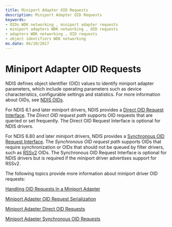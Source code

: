 ```yaml
---
title: Miniport Adapter OID Requests
description: Miniport Adapter OID Requests
keywords:
- OIDs WDK networking , miniport adapter requests
- miniport adapters WDK networking , OID requests
- adapters WDK networking , OID requests
- object identifiers WDK networking
ms.date: 04/20/2017
---
```


# Miniport Adapter OID Requests





NDIS defines object identifier (OID) values to identify miniport adapter parameters, which include operating parameters such as device characteristics, configurable settings and statistics. For more information about OIDs, see [NDIS OIDs](/windows-hardware/drivers/ddi/_netvista/).

For NDIS 6.1 and later miniport drivers, NDIS provides a [Direct OID Request Interface](direct-oid-request-interface-in-ndis-6-1.md). The *Direct OID request path* supports OID requests that are queried or set frequently. The Direct OID Request Interface is optional for NDIS drivers.

For NDIS 6.80 and later miniport drivers, NDIS provides a [Synchronous OID Request Interface](synchronous-oid-request-interface-in-ndis-6-80.md). The *Synchronous OID request path* supports OIDs that require synchronization or OIDs that should not be queued by filter drivers, such as [RSSv2](receive-side-scaling-version-2-rssv2-in-ndis-6-80.md) OIDs. The Synchronous OID Request Interface is optional for NDIS drivers but is required if the miniport driver advertises support for RSSv2.

The following topics provide more information about miniport driver OID requests:

[Handling OID Requests In a Miniport Adapter](handling-oid-requests-in-a-miniport-adapter.md)

[Miniport Adapter OID Request Serialization](miniport-adapter-oid-request-serialization.md)

[Miniport Adapter Direct OID Requests](miniport-adapter-direct-oid-requests.md)

[Miniport Adapter Synchronous OID Requests](miniport-adapter-synchronous-oid-requests.md)
